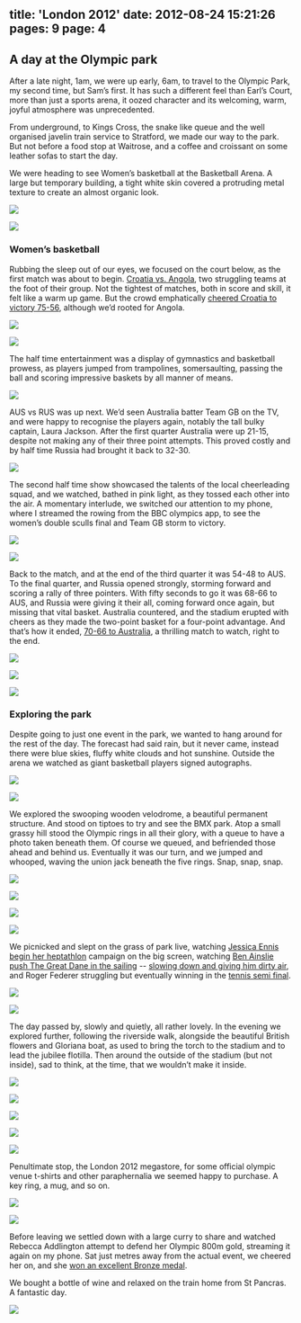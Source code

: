 title: 'London 2012'
date: 2012-08-24 15:21:26
pages: 9
page: 4
---

## A day at the Olympic park

After a late night, 1am, we were up early, 6am, to travel to the Olympic Park, my second time, but Sam’s first. It has such a different feel than Earl’s Court, more than just a sports arena, it oozed character and its welcoming, warm, joyful atmosphere was unprecedented.

From underground, to Kings Cross, the snake like queue and the well organised javelin train service to Stratford, we made our way to the park. But not before a food stop at Waitrose, and a coffee and croissant on some leather sofas to start the day.

We were heading to see Women’s basketball at the Basketball Arena. A large but temporary building, a tight white skin covered a protruding metal texture to create an almost organic look.

[![](http://host.trivialbeing.org/up/small/olympics-027.jpg)](http://host.trivialbeing.org/up/olympics-027.jpg)

[![](http://host.trivialbeing.org/up/small/olympics-029.jpg)](http://host.trivialbeing.org/up/olympics-029.jpg)

### Women’s basketball

Rubbing the sleep out of our eyes, we focused on the court below, as the first match was about to begin. [Croatia vs. Angola](http://www.bbc.co.uk/sport/olympics/2012/live-video/p00w300q), two struggling teams at the foot of their group. Not the tightest of matches, both in score and skill, it felt like a warm up game. But the crowd emphatically [cheered Croatia to victory 75-56](http://london2012.bbc.co.uk/basketball/event/women/match=bkw400a10/index.html), although we’d rooted for Angola.

[![](http://host.trivialbeing.org/up/small/olympics-030.jpg)](http://host.trivialbeing.org/up/olympics-030.jpg)

[![](http://host.trivialbeing.org/up/small/olympics-031.jpg)](http://host.trivialbeing.org/up/olympics-031.jpg)

The half time entertainment was a display of gymnastics and basketball prowess, as players jumped from trampolines, somersaulting, passing the ball and scoring impressive baskets by all manner of means.

[![](http://host.trivialbeing.org/up/small/olympics-032.jpg)](http://host.trivialbeing.org/up/olympics-032.jpg)

AUS vs RUS was up next. We’d seen Australia batter Team GB on the TV, and were happy to recognise the players again, notably the tall bulky captain, Laura Jackson. After the first quarter Australia were up 21-15, despite not making any of their three point attempts. This proved costly and by half time Russia had brought it back to 32-30.

[![](http://host.trivialbeing.org/up/small/olympics-034.jpg)](http://host.trivialbeing.org/up/olympics-034.jpg)

The second half time show showcased the talents of the local cheerleading squad, and we watched, bathed in pink light, as they tossed each other into the air. A momentary interlude, we switched our attention to my phone, where I streamed the rowing from the BBC olympics app, to see the women’s double sculls final and Team GB storm to victory.

[![](http://host.trivialbeing.org/up/small/olympics-035.jpg)](http://host.trivialbeing.org/up/olympics-035.jpg)

[![](http://host.trivialbeing.org/up/small/olympics-036.jpg)](http://host.trivialbeing.org/up/olympics-036.jpg)

Back to the match, and at the end of the third quarter it was 54-48 to AUS. To the final quarter, and Russia opened strongly, storming forward and scoring a rally of three pointers. With fifty seconds to go it was 68-66 to AUS, and Russia were giving it their all, coming forward once again, but missing that vital basket. Australia countered, and the stadium erupted with cheers as they made the two-point basket for a four-point advantage. And that’s how it ended, [70-66 to Australia](http://london2012.bbc.co.uk/basketball/event/women/match=bkw400b10/index.html), a thrilling match to watch, right to the end.

[![](http://host.trivialbeing.org/up/small/olympics-037.jpg)](http://host.trivialbeing.org/up/olympics-037.jpg)

[![](http://host.trivialbeing.org/up/small/olympics-038.jpg)](http://host.trivialbeing.org/up/olympics-038.jpg)

[![](http://host.trivialbeing.org/up/small/olympics-040.jpg)](http://host.trivialbeing.org/up/olympics-040.jpg)

### Exploring the park

Despite going to just one event in the park, we wanted to hang around for the rest of the day. The forecast had said rain, but it never came, instead there were blue skies, fluffy white clouds and hot sunshine. Outside the arena we watched as giant basketball players signed autographs.

[![](http://host.trivialbeing.org/up/small/olympics-043.jpg)](http://host.trivialbeing.org/up/olympics-043.jpg)

[![](http://host.trivialbeing.org/up/small/olympics-044.jpg)](http://host.trivialbeing.org/up/olympics-044.jpg)

We explored the swooping wooden velodrome, a beautiful permanent structure. And stood on tiptoes to try and see the BMX park. Atop a small grassy hill stood the Olympic rings in all their glory, with a queue to have a photo taken beneath them. Of course we queued, and befriended those ahead and behind us. Eventually it was our turn, and we jumped and  whooped, waving the union jack beneath the five rings. Snap, snap, snap.

[![](http://host.trivialbeing.org/up/small/olympics-046.jpg)](http://host.trivialbeing.org/up/olympics-046.jpg)

[![](http://host.trivialbeing.org/up/small/olympics-047.jpg)](http://host.trivialbeing.org/up/olympics-047.jpg)

[![](http://host.trivialbeing.org/up/small/olympics-049.jpg)](http://host.trivialbeing.org/up/olympics-049.jpg)

[![](http://host.trivialbeing.org/up/small/olympics-042.jpg)](http://host.trivialbeing.org/up/olympics-042.jpg)

We picnicked and slept on the grass of park live, watching [Jessica Ennis begin her heptathlon](http://www.bbc.co.uk/sport/olympics/2012/schedule-results/athletics/20120803#start-time-1000) campaign on the big screen, watching [Ben Ainslie push The Great Dane in the sailing](http://london2012.bbc.co.uk/sailing/event/finn-men/phase=sam002910/index.html) -- [slowing down and giving him dirty air](http://www.bbc.co.uk/sport/olympics/2012/live-video/p00w305z), and Roger Federer struggling but eventually winning in the [tennis semi final](http://london2012.bbc.co.uk/tennis/event/men-singles/match=tem001201/index.html).

[![](http://host.trivialbeing.org/up/small/olympics-045.jpg)](http://host.trivialbeing.org/up/olympics-045.jpg)

[![](http://host.trivialbeing.org/up/small/olympics-051.jpg)](http://host.trivialbeing.org/up/olympics-051.jpg)

The day passed by, slowly and quietly, all rather lovely. In the evening we explored further, following the riverside walk, alongside the beautiful British flowers and Gloriana boat, as used to bring the torch to the stadium and to lead the jubilee flotilla. Then around the outside of the stadium (but not inside), sad to think, at the time, that we wouldn’t make it inside.

[![](http://host.trivialbeing.org/up/small/olympics-052.jpg)](http://host.trivialbeing.org/up/olympics-052.jpg)

[![](http://host.trivialbeing.org/up/small/olympics-053.jpg)](http://host.trivialbeing.org/up/olympics-053.jpg)

[![](http://host.trivialbeing.org/up/small/olympics-054.jpg)](http://host.trivialbeing.org/up/olympics-054.jpg)

[![](http://host.trivialbeing.org/up/small/olympics-055.jpg)](http://host.trivialbeing.org/up/olympics-055.jpg)

[![](http://host.trivialbeing.org/up/small/olympics-060.jpg)](http://host.trivialbeing.org/up/olympics-060.jpg)

Penultimate stop, the London 2012 megastore, for some official olympic venue t-shirts and other paraphernalia we seemed happy to purchase. A key ring, a mug, and so on.

[![](http://host.trivialbeing.org/up/small/olympics-057.jpg)](http://host.trivialbeing.org/up/olympics-057.jpg)

[![](http://host.trivialbeing.org/up/small/olympics-058.jpg)](http://host.trivialbeing.org/up/olympics-058.jpg)

Before leaving we settled down with a large curry to share and watched Rebecca Addlington attempt to defend her Olympic 800m gold, streaming it again on my phone. Sat just metres away from the actual event, we cheered her on, and she [won an excellent Bronze medal](http://www.bbc.co.uk/sport/olympics/2012/sports/swimming/events/womens-800m-freestyle).

We bought a bottle of wine and relaxed on the train home from St Pancras. A fantastic day.

[![](http://host.trivialbeing.org/up/small/olympics-063.jpg)](http://host.trivialbeing.org/up/olympics-063.jpg)
